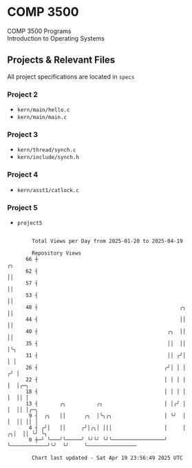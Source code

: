 # COMP 3500
COMP 3500 Programs  
Introduction to Operating Systems  
## Projects & Relevant Files
All project specifications are located in `specs`
### Project 2
- `kern/main/hello.c`
- `kern/main/main.c`
### Project 3
- `kern/thread/synch.c`
- `kern/include/synch.h`
### Project 4
- `kern/asst1/catlock.c`
### Project 5
- `project5`

```

        Total Views per Day from 2025-01-20 to 2025-04-19

        Repository Views
      66 ┼                                                               ╭╮
      62 ┤                                                               ││
      57 ┤                                                               ││
      53 ┤                                                               ││
      48 ┤                                              ╭╮               ││
      44 ┤                                              ││               ││
      40 ┤                                          ╭╮  ││               ││
      35 ┤                                          ││  ││               │╰╮
      31 ┤                                          ││ ╭╯│               │ │
      26 ┤                                         ╭╯│ │ │              ╭╯ │
      22 ┤                                         │ │ │ │              │  │╭─╮
      18 ┤                                         │ │ │ │              │  ││ │
      13 ┤       ╭╮          ╭╮                    │ │╭╯ │              │  ││ │╭─╮
       9 ┤  ╭╮   ││      ╭╮  │╰╮╭╮                 │ ╰╯  │              │  ││ ││ │
       4 ┤ ╭╯│   ││     ╭╯│╭╮│ │││                 │     │            ╭╮│  ││ ╰╯ ╰╮
       0 ┼─╯ ╰───╯╰─────╯ ╰╯╰╯ ╰╯╰─────────────────╯     ╰────────────╯╰╯  ╰╯     ╰────────────────

        Chart last updated - Sat Apr 19 23:56:49 2025 UTC
        
```
